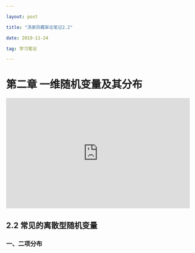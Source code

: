 ```yaml
---

layout: post

title: "汤家凤概率论笔记2.2"

date: 2019-11-24

tag: 学习笔记

---
```




# 第二章 一维随机变量及其分布

<iframe style="min-width: 500px;min-height: 300px"   src="https://www.acfun.cn/player/ac11364026" id="ACFlashPlayer-re"  scrolling="no" border="0" frameborder="no" framespacing="0" allowfullscreen="true"></iframe>



## 2.2 常见的离散型随机变量

### 一、二项分布

